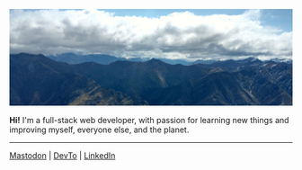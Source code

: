 ![Mountains and clouds](https://raw.githubusercontent.com/vuorinem/vuorinem/master/bg.jpg)


**Hi!** I'm a full-stack web developer, with passion for
learning new things and improving myself, everyone else, and the planet.

---

[Mastodon](https://mastodon.online/@mvuorinen) |
[DevTo](https://dev.to/mvuorinen) |
[LinkedIn](https://www.linkedin.com/in/mikkovuorinen)
